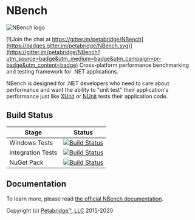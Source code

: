 # NBench

![NBench logo](images/NBench_logo_square_140.png)

[![Join the chat at https://gitter.im/petabridge/NBench](https://badges.gitter.im/petabridge/NBench.svg)](https://gitter.im/petabridge/NBench?utm_source=badge&utm_medium=badge&utm_campaign=pr-badge&utm_content=badge)
Cross-platform performance benchmarking and testing framework for .NET applications.

NBench is designed for .NET developers who need to care about performance and want the ability to "unit test" their application's performance just like [XUnit](https://github.com/xunit/xunit) or [NUnit](http://nunit.org/) tests their application code.

## Build Status

| Stage             | Status                                                                                                                                                                                                                                   |
|-------------------|------------------------------------------------------------------------------------------------------------------------------------------------------------------------------------------------------------------------------------------|
| Windows Tests     | [![Build Status](https://dev.azure.com/petabridge/NBench/_apis/build/status/NBench%20PR%20Validation?branchName=dev&jobName=Windows%20Tests)](https://dev.azure.com/petabridge/NBench/_build/latest?definitionId=115&branchName=dev)     |
| Integration Tests | [![Build Status](https://dev.azure.com/petabridge/NBench/_apis/build/status/NBench%20PR%20Validation?branchName=dev&jobName=Integration%20Tests)](https://dev.azure.com/petabridge/NBench/_build/latest?definitionId=115&branchName=dev) |
| NuGet Pack        | [![Build Status](https://dev.azure.com/petabridge/NBench/_apis/build/status/NBench%20PR%20Validation?branchName=dev&jobName=NuGet%20Pack)](https://dev.azure.com/petabridge/NBench/_build/latest?definitionId=115&branchName=dev)        |

## Documentation
To learn more, please read [the official NBench documentation](https://nbench.io).

Copyright (c) [Petabridge™, LLC](https://petabridge.com/) 2015-2020
